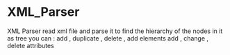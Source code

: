 # XML_Parser
XML Parser
read xml file and parse it to find the hierarchy of the nodes in it as tree
you can : add , duplicate  , delete , add elements
add , change , delete attributes
